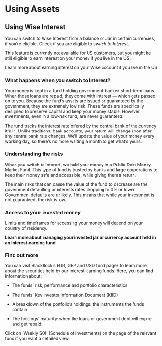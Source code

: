 # Using Assets  
## Using Wise Interest  
You can switch to Wise Interest from a balance or Jar in certain currencies, if you’re eligible. Check if you are eligible to _switch to Interest_.

This feature is currently not available for US customers, but you might be still eligible to earn interest on your money if you live in the US.

Learn more about earning interest on your Wise account it you live in the US

###  **What happens when you switch to Interest?**

Your money is kept in a fund holding government-backed short-term loans. When those loans are repaid, they come with interest — which gets passed on to you. Because the fund’s assets are issued or guaranteed by the government, they are extremely low risk. These funds are specifically designed to preserve capital and keep your money stable. However, investments, even in a low-risk fund, are never guaranteed.

The fund tracks the interest rate offered by the central bank of the currency it's in. Unlike traditional bank accounts, your return will change soon after any central bank rate changes. We’ll update the value of your money every working day, so there’s no more waiting a month to get what’s yours.

###  **Understanding the risks**

When you switch to Interest, we hold your money in a Public Debt Money Market Fund. This type of fund is trusted by banks and large corporations to keep their money safe and accessible, while giving them a return.

The main risks that can cause the value of the fund to decrease are the government defaulting or interests rates dropping to 0% or lower. Government defaults are unlikely. This means that while your investment is not guaranteed, the risk is low.

###  **Access to your invested money**

Limits and timeframes for accessing your money will depend on your country of residency.

 **Learn more about managing your invested jar or currency account held in an interest-earning fund**

###  **Find out more**

You can visit BlackRock’s EUR, GBP and USD fund pages to learn more about the securities held by our interest-earning funds. Here, you can find information about:

  * The funds’ risk, performance and portfolio characteristics 

  * The funds’ Key Investor Information Document (KIID)

  * A breakdown of the portfolio’s holdings: the instruments the funds contain 

  * The holdings’ maturity: when the loans or government debt will expire and get repaid. 




Click on ‘Weekly SOI’ (Schedule of Investments) on the page of the relevant fund if you want a detailed view.